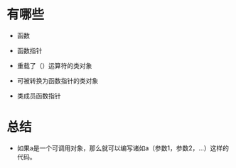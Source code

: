 
# 有哪些
 - 函数
 - 函数指针

 - 重载了（）运算符的类对象  
 - 可被转换为函数指针的类对象
 - 类成员函数指针
# 总结
  - 如果a是一个可调用对象，那么就可以编写诸如a（参数1，参数2，…）这样的代码。
